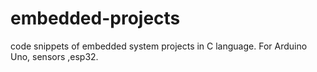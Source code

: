# embedded-projects
code snippets of embedded system projects in C language. For Arduino Uno, sensors ,esp32.
